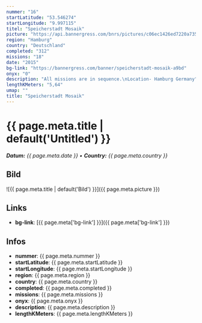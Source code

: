 ```yaml
---
nummer: "16"
startLatitude: "53.546274"
startLongitude: "9.997115"
titel: "Speicherstadt Mosaik"
picture: "https://api.bannergress.com/bnrs/pictures/c06ec1426ed7220a73534afaa62b7fe9"
region: "Hamburg"
country: "Deutschland"
completed: "312"
missions: "18"
date: "2015"
bg-link: "https://bannergress.com/banner/speicherstadt-mosaik-a9bd"
onyx: "0"
description: "All missions are in sequence.\nLocation- Hamburg Germany"
lengthKMeters: "5,64"
umap: ""
title: "Speicherstadt Mosaik"
---
```

# {{ page.meta.title | default('Untitled') }}

_**Datum:** {{ page.meta.date }} • **Country:** {{ page.meta.country }}_

## Bild
![{{ page.meta.title | default('Bild') }}]({{ page.meta.picture }})

## Links
- **bg-link**: [{{ page.meta['bg-link'] }}]({{ page.meta['bg-link'] }})

## Infos
- **nummer**: {{ page.meta.nummer }}
- **startLatitude**: {{ page.meta.startLatitude }}
- **startLongitude**: {{ page.meta.startLongitude }}
- **region**: {{ page.meta.region }}
- **country**: {{ page.meta.country }}
- **completed**: {{ page.meta.completed }}
- **missions**: {{ page.meta.missions }}
- **onyx**: {{ page.meta.onyx }}
- **description**: {{ page.meta.description }}
- **lengthKMeters**: {{ page.meta.lengthKMeters }}

